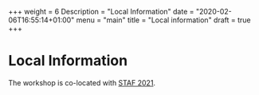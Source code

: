 +++
weight = 6
Description = "Local Information"
date = "2020-02-06T16:55:14+01:00"
menu = "main"
title = "Local information"
draft = true
+++
# Local Information


The workshop is co-located with [STAF 2021](https://staf2021.hvl.no/).


